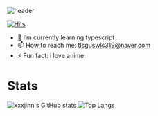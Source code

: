 ![header](https://capsule-render.vercel.app/api?type=waving&color=timeGradient&text=Welcome!%20:>%20👋&animation=fadeIn&fontSize=34&fontAlignY=40&fontAlign=50&height=250)

[![Hits](https://hits.seeyoufarm.com/api/count/incr/badge.svg?url=https%3A%2F%2Fgithub.com%2Fxxxjinn&count_bg=%235F798E&title_bg=%23A0A0A0&icon=github.svg&icon_color=%23E7E7E7&title=hits&edge_flat=false)](https://hits.seeyoufarm.com)


- 🌱 I’m currently learning typescript
- 📫 How to reach me: tlsguswls319@naver.com
- ⚡ Fun fact: i love anime

# Stats
![xxxjinn's GitHub stats](https://github-readme-stats.vercel.app/api?username=xxxjinn&theme=solarized-light&show_icons=true)
![Top Langs](https://github-readme-stats.vercel.app/api/top-langs/?username=xxxjinn&theme=solarized-light)


